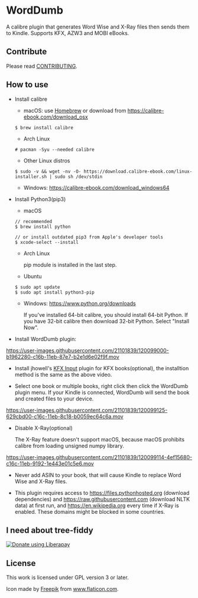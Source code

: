 # WordDumb

A calibre plugin that generates Word Wise and X-Ray files then sends them to Kindle. Supports KFX, AZW3 and MOBI eBooks.

## Contribute

Please read [CONTRIBUTING](./docs/CONTRIBUTING.md).

## How to use

- Install calibre

  - macOS: use [Homebrew](https://brew.sh) or download from https://calibre-ebook.com/download_osx

  ```
  $ brew install calibre
  ```

  - Arch Linux

  ```
  # pacman -Syu --needed calibre
  ```

  - Other Linux distros

  ```
  $ sudo -v && wget -nv -O- https://download.calibre-ebook.com/linux-installer.sh | sudo sh /dev/stdin
  ```

  - Windows: https://calibre-ebook.com/download_windows64

- Install Python3(pip3)

  - macOS

  ```
  // recommended
  $ brew install python

  // or install outdated pip3 from Apple's developer tools
  $ xcode-select --install
  ```

  - Arch Linux

    pip module is installed in the last step.

  - Ubuntu

  ```
  $ sudo apt update
  $ sudo apt install python3-pip
  ```

  - Windows: https://www.python.org/downloads

    If you've installed 64-bit calibre, you should install 64-bit Python. If you have 32-bit calibre then download 32-bit Python. Select "Install Now".

- Install WordDumb plugin:

https://user-images.githubusercontent.com/21101839/120099000-b1962280-c16b-11eb-87e7-b2e1d6e02f9f.mov

- Install jhowell's [KFX Input](https://www.mobileread.com/forums/showthread.php?t=291290) plugin for KFX books(optional), the installtion method is the same as the above video.

- Select one book or multiple books, right click then click the WordDumb plugin menu. If your Kindle is connected, WordDumb will send the book and created files to your device.

https://user-images.githubusercontent.com/21101839/120099125-629cbd00-c16c-11eb-8c18-b0059ec64c6a.mov

- Disable X-Ray(optional)

    The X-Ray feature doesn't support macOS, because macOS prohibits calibre from loading unsigned numpy library.

https://user-images.githubusercontent.com/21101839/120099114-4ef15680-c16c-11eb-9192-1e443e01c5e6.mov

- Never add ASIN to your book, that will cause Kindle to replace Word Wise and X-Ray files.

- This plugin requires access to https://files.pythonhosted.org (download dependencies) and https://raw.githubusercontent.com (download NLTK data) at first run, and https://en.wikipedia.org every time if X-Ray is enabled. These domains might be blocked in some countries.

## I need about tree-fiddy

<a href="https://liberapay.com/xxyzz/donate"><img alt="Donate using Liberapay" src="https://liberapay.com/assets/widgets/donate.svg"></a>

## License

This work is licensed under GPL version 3 or later.

Icon made by <a href="https://www.flaticon.com/authors/freepik" title="Freepik">Freepik</a> from <a href="https://www.flaticon.com/" title="Flaticon">www.flaticon.com</a>.
